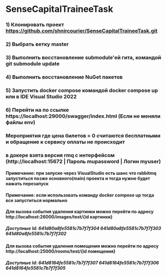 # SenseCapitalTraineeTask

### 1) Клонировать проект https://github.com/shnircourier/SenseCapitalTraineeTask.git
### 2) Выбрать ветку master
### 3) Выполнить восстановление submodule'ей гита, командой git submodule update
### 4) Выполнить восстановление NuGet пакетов
### 5) Запустить docker compose командой  docker compose up или в IDE Visual Studio 2022
### 6) Перейти на по ссылке https://localhost:29000/swagger/index.html  (Если не меняли файлы env)

### Мероприятия где цена билетов = 0 считаются бесплатными и обращение к сервису оплаты не происходит

### в докере взята версия rmq с интерфейсом (http://localhost:15672 | Пароль mupassword | Логин myuser)
#### Примечание: при запуске через VisualStudio есть шанс что rabbitmq запуститься позже основного(main) проекта и тогда нужно будет нажать перезапуск
#### Примечание: если использовать команду docker compose up тогда все запуститься нормально

#### Для вызова события удаления картинки можно перейти по адресу http://localhost:26000/images/test/{id картинки}
##### Доступные Id: 641d80a8fe5581c7b7f7f304 641d80a8fe5581c7b7f7f303 641d80a8fe5581c7b7f7f302


#### Для вызова события удаления помещения можно перейти по адресу http://localhost:25000/rooms/test/{id помещения}
##### Доступные Id: 641d8164fe5581c7b7f7f307 641d8164fe5581c7b7f7f306 641d8164fe5581c7b7f7f305
